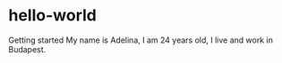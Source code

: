 # hello-world
Getting started 
My name is Adelina, I am 24 years old, I live and work in Budapest. 
